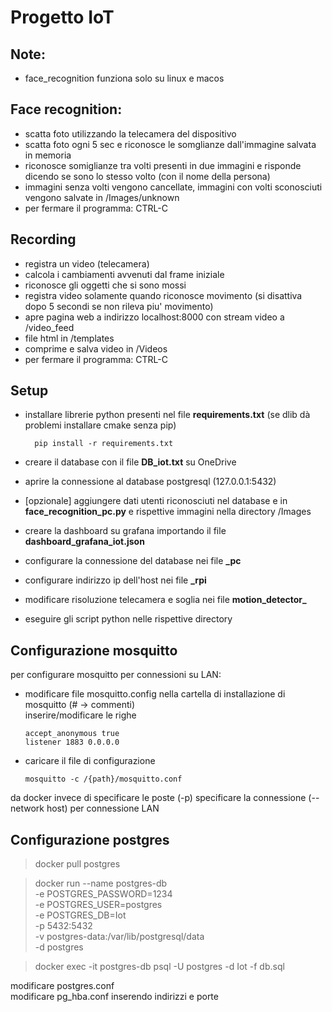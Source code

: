 # Progetto IoT
## Note:
  - face_recognition funziona solo su linux e macos

## Face recognition:
  - scatta foto utilizzando la telecamera del dispositivo
  - scatta foto ogni 5 sec e riconosce le somglianze dall'immagine salvata in memoria
  - riconosce somiglianze tra volti presenti in due immagini e risponde dicendo se sono lo stesso volto (con il nome della persona)
  - immagini senza volti vengono cancellate, immagini con volti sconosciuti vengono salvate in /Images/unknown
  - per fermare il programma: CTRL-C

## Recording
  - registra un video (telecamera)
  - calcola i cambiamenti avvenuti dal frame iniziale
  - riconosce gli oggetti che si sono mossi
  - registra video solamente quando riconosce movimento (si disattiva dopo 5 secondi se non rileva piu' movimento)
  - apre pagina web a indirizzo localhost:8000 con stream video a /video_feed
  - file html in /templates
  - comprime e salva video in /Videos
  - per fermare il programma: CTRL-C

## Setup
  - installare librerie python presenti nel file **requirements.txt** (se dlib dà problemi installare cmake senza pip)
    
          pip install -r requirements.txt
  - creare il database con il file **DB_iot.txt** su OneDrive
  - aprire la connessione al database postgresql (127.0.0.1:5432)
  - [opzionale] aggiungere dati utenti riconosciuti nel database e in **face_recognition_pc.py** e rispettive immagini nella directory /Images
  - creare la dashboard su grafana importando il file **dashboard_grafana_iot.json**
  - configurare la connessione del database nei file **_pc**
  - configurare indirizzo ip dell'host nei file **_rpi**
  - modificare risoluzione telecamera e soglia nei file **motion_detector_**
  - eseguire gli script python nelle rispettive directory

## Configurazione mosquitto
  per configurare mosquitto per connessioni su LAN:
  - modificare file mosquitto.config nella cartella di installazione di mosquitto (\# -> commenti) <br>
    inserire/modificare le righe

        accept_anonymous true
        listener 1883 0.0.0.0
  - caricare il file di configurazione

        mosquitto -c /{path}/mosquitto.conf

  da docker invece di specificare le poste (-p) specificare la connessione (--network host) per connessione LAN
## Configurazione postgres
> docker pull postgres

> docker run --name postgres-db \
  -e POSTGRES_PASSWORD=1234 \
  -e POSTGRES_USER=postgres \
  -e POSTGRES_DB=Iot \
  -p 5432:5432 \
  -v postgres-data:/var/lib/postgresql/data \
  -d postgres
  
> docker exec -it postgres-db psql -U postgres -d Iot -f db.sql

modificare postgres.conf <br>
modificare pg_hba.conf inserendo indirizzi e porte
